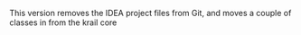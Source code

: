 This version removes the IDEA project files from Git, and moves a couple of classes in from the krail core